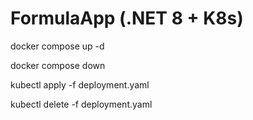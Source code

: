 # FormulaApp (.NET 8 + K8s)

docker compose up -d

docker compose down

kubectl apply -f deployment.yaml

kubectl delete -f deployment.yaml
